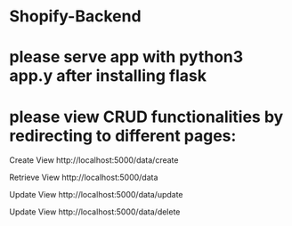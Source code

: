 # Shopify-Backend

# please serve app with python3 app.y after installing flask
# please view CRUD functionalities by redirecting to different pages:

Create View
http://localhost:5000/data/create 

Retrieve View 
http://localhost:5000/data

Update View 
http://localhost:5000/data/update

Update View 
http://localhost:5000/data/delete